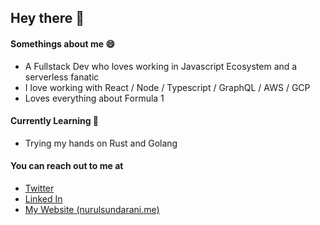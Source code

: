 ## Hey there 👋

#### Somethings about me :smile:

- A Fullstack Dev who loves working in Javascript Ecosystem and a serverless fanatic
- I love working with React / Node / Typescript / GraphQL / AWS / GCP
- Loves everything about Formula 1 

#### Currently Learning :book:

- Trying my hands on Rust and Golang


#### You can reach out to me at

- [Twitter](https://twitter.com/NurulSundarani)
- [Linked In](https://www.linkedin.com/in/nurul-sundarani/)
- [My Website (nurulsundarani.me)](https://nurulsundarani.me/)



<!--
**nurul3101/nurul3101** is a ✨ _special_ ✨ repository because its `README.md` (this file) appears on your GitHub profile.

Here are some ideas to get you started:

- 🔭 I’m currently working on ...
- 🌱 I’m currently learning ...
- 👯 I’m looking to collaborate on ...
- 🤔 I’m looking for help with ...
- 💬 Ask me about ...
- 📫 How to reach me: ...
- 😄 Pronouns: ...
- ⚡ Fun fact: ...
-->

